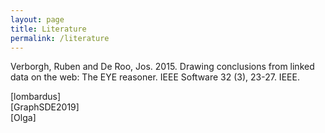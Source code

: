 ```yaml
---
layout: page
title: Literature
permalink: /literature
---
```


Verborgh, Ruben and De Roo, Jos. 2015. Drawing conclusions from linked data on the web: The EYE reasoner. IEEE Software 32 (3), 23-27. IEEE.

[lombardus]  
[GraphSDE2019]  
[Olga]